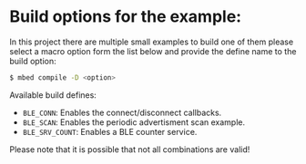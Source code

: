 # Build options for the example:

In this project there are multiple small examples to build one of them
please select a macro option form the list below and provide the define
name to the build option:

```sh
$ mbed compile -D <option>
```

Available build defines:

* `BLE_CONN`: Enables the connect/disconnect callbacks.
* `BLE_SCAN`: Enables the periodic advertisment scan example.
* `BLE_SRV_COUNT`: Enables a BLE counter service.

Please note that it is possible that not all combinations are valid!
